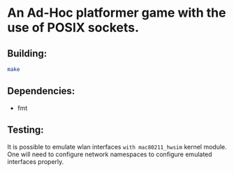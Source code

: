 # An Ad-Hoc platformer game with the use of POSIX sockets.

## Building:
```sh
make
```

## Dependencies:
- fmt

## Testing:
It is possible to emulate wlan interfaces `with mac80211_hwsim` kernel module.
One will need to configure network namespaces to configure emulated interfaces properly.
